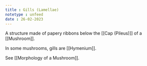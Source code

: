 ```yaml
---
title : Gills (Lamellae)
notetype : unfeed
date : 26-02-2023
---
```



A structure made of papery ribbons below the [[Cap (Pileus)]] of a [[Mushroom]].

In some mushrooms, gills are [[Hymenium]].

See [[Morphology of a Mushroom]].
